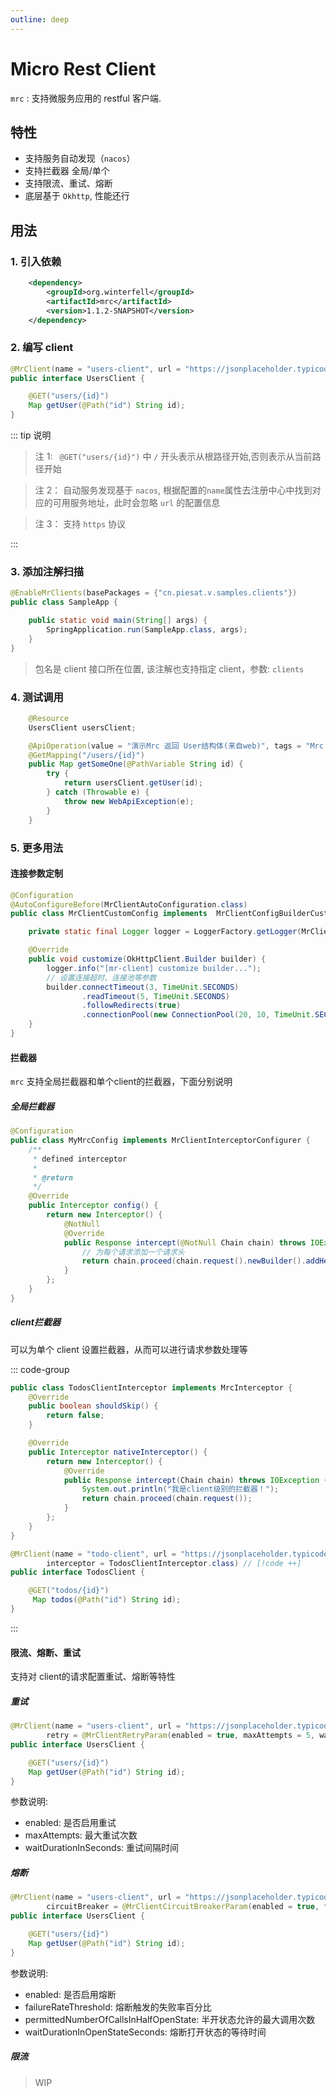 ```yaml
---
outline: deep
---
```


# Micro Rest Client

`mrc` : 支持微服务应用的 restful 客户端.

## 特性

- 支持服务自动发现（`nacos`）
- 支持拦截器 全局/单个
- 支持限流、重试、熔断
- 底层基于 `Okhttp`, 性能还行

## 用法

### 1. 引入依赖

```xml
    <dependency>
        <groupId>org.winterfell</groupId>
        <artifactId>mrc</artifactId>
        <version>1.1.2-SNAPSHOT</version>
    </dependency>
```

### 2. 编写 client

```java
@MrClient(name = "users-client", url = "https://jsonplaceholder.typicode.com/")
public interface UsersClient {

    @GET("users/{id}")
    Map getUser(@Path("id") String id);
}
```

::: tip 说明

> 注 1: ` @GET("users/{id}")` 中 `/` 开头表示从根路径开始,否则表示从当前路径开始

> 注 2： 自动服务发现基于 `nacos`, 根据配置的`name`属性去注册中心中找到对应的可用服务地址，此时会忽略 `url` 的配置信息

> 注 3： 支持 `https` 协议
> 
:::

### 3. 添加注解扫描

```java
@EnableMrClients(basePackages = {"cn.piesat.v.samples.clients"})
public class SampleApp {

    public static void main(String[] args) {
        SpringApplication.run(SampleApp.class, args);
    }
}
```

> 包名是 client 接口所在位置, 该注解也支持指定 client，参数: `clients`

### 4. 测试调用

```java
    @Resource
    UsersClient usersClient;

    @ApiOperation(value = "演示Mrc 返回 User结构体(来自web)", tags = "Mrc Api")
    @GetMapping("/users/{id}")
    public Map getSomeOne(@PathVariable String id) {
        try {
            return usersClient.getUser(id);
        } catch (Throwable e) {
            throw new WebApiException(e);
        }
    }
```

### 5. 更多用法

#### 连接参数定制

```java {10-14}
@Configuration
@AutoConfigureBefore(MrClientAutoConfiguration.class)
public class MrClientCustomConfig implements  MrClientConfigBuilderCustomizer {

    private static final Logger logger = LoggerFactory.getLogger(MrClientConfig.class);

    @Override
    public void customize(OkHttpClient.Builder builder) {
        logger.info("[mr-client] customize builder...");
        // 设置连接超时、连接池等参数
        builder.connectTimeout(3, TimeUnit.SECONDS)
                .readTimeout(5, TimeUnit.SECONDS)
                .followRedirects(true)
                .connectionPool(new ConnectionPool(20, 10, TimeUnit.SECONDS));
    }
}
```

#### 拦截器

`mrc` 支持全局拦截器和单个client的拦截器，下面分别说明

##### 全局拦截器

```java
@Configuration
public class MyMrcConfig implements MrClientInterceptorConfigurer {
    /**
     * defined interceptor
     *
     * @return
     */
    @Override
    public Interceptor config() {
        return new Interceptor() {
            @NotNull
            @Override
            public Response intercept(@NotNull Chain chain) throws IOException {
                // 为每个请求添加一个请求头
                return chain.proceed(chain.request().newBuilder().addHeader("X-name", "Snow").build());
            }
        };
    }
}
```

##### client拦截器
可以为单个 client 设置拦截器，从而可以进行请求参数处理等

::: code-group
```java [TodosClientInterceptor.java]
public class TodosClientInterceptor implements MrcInterceptor {
    @Override
    public boolean shouldSkip() {
        return false;
    }

    @Override
    public Interceptor nativeInterceptor() {
        return new Interceptor() {
            @Override
            public Response intercept(Chain chain) throws IOException {
                System.out.println("我是client级别的拦截器！");
                return chain.proceed(chain.request());
            }
        };
    }
}
```

```java [TodosClient.java]
@MrClient(name = "todo-client", url = "https://jsonplaceholder.typicode.com/",
        interceptor = TodosClientInterceptor.class) // [!code ++]
public interface TodosClient {

    @GET("todos/{id}")
     Map todos(@Path("id") String id);
}
```
:::


#### 限流、熔断、重试
支持对 client的请求配置重试、熔断等特性

##### 重试

```java
@MrClient(name = "users-client", url = "https://jsonplaceholder.typicode.com/",
        retry = @MrClientRetryParam(enabled = true, maxAttempts = 5, waitDurationInSeconds=2)) // [!code ++]
public interface UsersClient {

    @GET("users/{id}")
    Map getUser(@Path("id") String id);
}

```
参数说明:
- enabled: 是否启用重试
- maxAttempts: 最大重试次数
- waitDurationInSeconds: 重试间隔时间

##### 熔断
```java
@MrClient(name = "users-client", url = "https://jsonplaceholder.typicode.com/",
        circuitBreaker = @MrClientCircuitBreakerParam(enabled = true, failureRateThreshold=60, permittedNumberOfCallsInHalfOpenState = 5, waitDurationInOpenStateSeconds = 10)) // [!code ++]
public interface UsersClient {

    @GET("users/{id}")
    Map getUser(@Path("id") String id);
}
```
参数说明:
- enabled: 是否启用熔断
- failureRateThreshold: 熔断触发的失败率百分比
- permittedNumberOfCallsInHalfOpenState: 半开状态允许的最大调用次数
- waitDurationInOpenStateSeconds: 熔断打开状态的等待时间

##### 限流

> WIP

